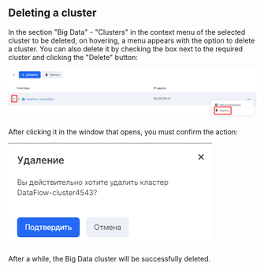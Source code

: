 ## Deleting a cluster

In the section "Big Data" - "Clusters" in the context menu of the selected cluster to be deleted, on hovering, a menu appears with the option to delete a cluster. You can also delete it by checking the box next to the required cluster and clicking the "Delete" button:

![](./assets/1601709168433-9.png)

After clicking it in the window that opens, you must confirm the action:

![](./assets/1601709189876-10.png)

After a while, the Big Data cluster will be successfully deleted.
